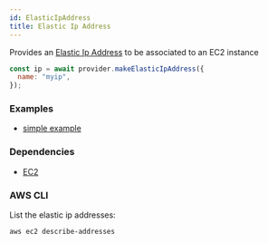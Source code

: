 ```yaml
---
id: ElasticIpAddress
title: Elastic Ip Address
---
```


Provides an [Elastic Ip Address](https://docs.aws.amazon.com/AWSEC2/latest/UserGuide/elastic-ip-addresses-eip.html) to be associated to an EC2 instance

```js
const ip = await provider.makeElasticIpAddress({
  name: "myip",
});
```

### Examples

- [simple example](https://github.com/FredericHeem/grucloud/blob/master/examples/aws/ec2-vpc/iac.js)

### Dependencies

- [EC2](./EC2)

### AWS CLI

List the elastic ip addresses:

```
aws ec2 describe-addresses
```
